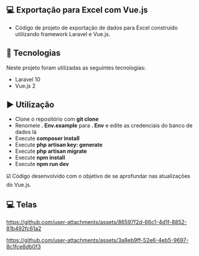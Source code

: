 ## 💻 Exportação para Excel com Vue.js

- Código de projeto de exportação de dados para Excel construído utilizando framework Laravel e Vue.js.

## :rocket: Tecnologias

Neste projeto foram utilizadas as seguintes tecnologias:

 - Laravel 10
 - Vue.js 2

## ▶️ Utilização
 - Clone o repositório com __git clone__
 - Renomeie __. Env.example__ para __. Env__ e edite as credenciais do banco de dados lá
 - Execute __composer install__
 - Execute __php artisan key: generate__
 - Execute __php artisan migrate__
 - Execute __npm install__
 - Execute __npm run dev__

☑️ Código desenvolvido com o objetivo de se aprofundar nas atualizações do Vue.js.

## 💻 Telas
https://github.com/user-attachments/assets/86597f2d-66c1-4d1f-8852-81b492fc61a2

https://github.com/user-attachments/assets/3a8eb9ff-52e6-4eb5-9697-8c1fce8db0f3


